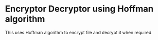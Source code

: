 # Encryptor Decryptor using Hoffman algorithm
 This uses Hoffman algorithm to encrypt file and decrypt it when required.
